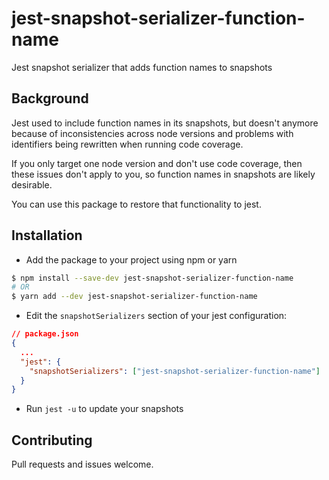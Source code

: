 # jest-snapshot-serializer-function-name
Jest snapshot serializer that adds function names to snapshots


## Background
Jest used to include function names in its snapshots, but doesn't anymore because of inconsistencies across node versions and problems with identifiers being rewritten when running code coverage.

If you only target one node version and don't use code coverage, then these issues don't apply to you, so function names in snapshots are likely desirable.

You can use this package to restore that functionality to jest.

## Installation

* Add the package to your project using npm or yarn
```sh
$ npm install --save-dev jest-snapshot-serializer-function-name
# OR
$ yarn add --dev jest-snapshot-serializer-function-name
```

* Edit the `snapshotSerializers` section of your jest configuration:
```json
// package.json
{
  ...
  "jest": {
    "snapshotSerializers": ["jest-snapshot-serializer-function-name"]
  }
}
```

* Run `jest -u` to update your snapshots

## Contributing

Pull requests and issues welcome.
